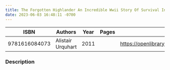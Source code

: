 ```yaml
---
title: The Forgotten Highlander An Incredible Wwii Story Of Survival In The Pacific
date: 2023-06-03 16:48:11 -0700
---
```


| ISBN        | Authors      | Year    | Pages    | URL   |
| ----------- | ------------ | ------- | -------- | ----- |
| 9781616084073  | Alistair Urquhart| 2011| |https://openlibrary.org/books/OL26003431M/The_Forgotten_Highlander_An_Incredible_Wwii_Story_Of_Survival_In_The_Pacific|    

### Description
